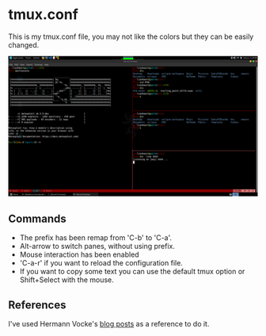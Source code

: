 # tmux.conf
This is my tmux.conf file, you may not like the colors but they can be easily changed.

![screenshot](https://github.com/R-kill-9/tmux.conf/blob/main/tmux.png)

## Commands
- The prefix has been remap from 'C-b' to 'C-a'.
- Alt-arrow to switch panes, without using prefix.
- Mouse interaction has been enabled
- 'C-a-r' if you want to reload the configuration file.
- If you want to copy some text you can use the default tmux option or Shift+Select with the mouse.

## References
I've used Hermann Vocke's [blog posts](http://www.hamvocke.com/blog/a-guide-to-customizing-your-tmux-conf/) as a reference to do it.
